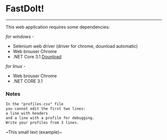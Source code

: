# FastDoIt!
______________________
This web application requires some dependencies:

*for windows -*
- Selenium web driver (driver for chrome, dounload automatic)
- Web brouser Chrome 
- .NET Core 3.1 [Dounload](https://dotnet.microsoft.com/download/dotnet-core/3.1)

*for linux -*
- Web brouser Chrome
- .NET CORE 3.1

### Notes
```diff
In the "profiles.csv" file 
you cannot edit the first two lines:
a line with headers 
and a line with a profile for debugging.
Write your profiles from 3 lines.
```
~This small text (example)~
